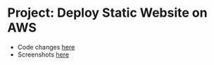 # Project: Deploy Static Website on AWS

- Code changes [here](./infrastructure)
- Screenshots [here](./screenshoots)